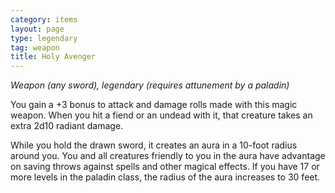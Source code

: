 ```yaml
---
category: items
layout: page
type: legendary
tag: weapon
title: Holy Avenger 
---
```

_Weapon (any sword), legendary (requires attunement by a paladin)_ 

You gain a +3 bonus to attack and damage rolls made with this magic weapon. When you hit a fiend or an undead with it, that creature takes an extra 2d10 radiant damage.

While you hold the drawn sword, it creates an aura in a 10-foot radius around you. You and all creatures friendly to you in the aura have advantage on saving throws against spells and other magical effects. If you have 17 or more levels in the paladin class, the radius of the aura increases to 30 feet. 
